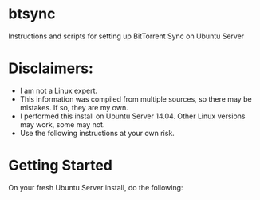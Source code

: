 # btsync
Instructions and scripts for setting up BitTorrent Sync on Ubuntu Server

# Disclaimers:<br>
- I am not a Linux expert.<br>
- This information was compiled from multiple sources, so there may be mistakes. If so, they are my own.<br>
- I performed this install on Ubuntu Server 14.04. Other Linux versions may work, some may not.<br>
- Use the following instructions at your own risk.<br>

# Getting Started
On your fresh Ubuntu Server install, do the following:<br>
